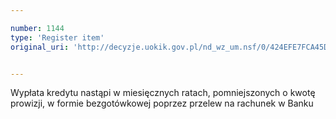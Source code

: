 ```yaml
---

number: 1144
type: 'Register item'
original_uri: 'http://decyzje.uokik.gov.pl/nd_wz_um.nsf/0/424EFE7FCA45D18DC12572DD00329824?OpenDocument'


---
```


Wypłata kredytu nastąpi w miesięcznych ratach, pomniejszonych o kwotę prowizji, w formie bezgotówkowej poprzez przelew na rachunek w Banku

